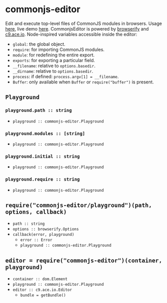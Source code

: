 # commonjs-editor

Edit and execute top-level files of CommonJS modules in browsers.
Usage [here](demo/), live demo [here](https://cdn.rawgit.com/lachrist/commonjs-editor/2fb01e60/demo/index.html).
CommonjsEditor is powered by [browserify](http://browserify.org) and [c9.ace.io](https://ace.c9.io).
Node-inspired variables accessible inside the editor:
* `global`: the global object.
* `require`: for importing CommonJS modules.
* `module`: for redefining the entire export.
* `exports`: for exporting a particular field.
* `__filename`: relative to `options.basedir`.
* `__dirname`: relative to `options.basedir`.
* `process`: if defined: `process.argv[1] = __filename`.
* `Buffer`: only available when `Buffer` or `require("buffer")` is present.

## `Playground`

### `playground.path :: string`

* `playground :: commonjs-editor.Playground`

### `playground.modules :: [string]`

* `playground :: commonjs-editor.Playground`

### `playground.initial :: string`

* `playground :: commonjs-editor.Playground`

### `playground.require :: string`

* `playground :: commonjs-editor.Playground`

## `require("commonjs-editor/playground")(path, options, callback)`

* `path :: string`
* `options :: browserify.Options`
* `callback(error, playground)`
  * `error :: Error`
  * `playground :: commonjs-editor.Playground`

## `editor = require("commonjs-editor")(container, playground)`

* `container :: dom.Element`
* `playground :: commonjs-editor.Playground`
* `editor :: c9.ace.io.Editor`
  * `bundle = getBundle()`
